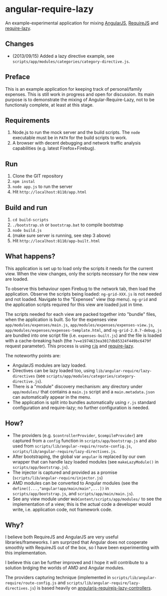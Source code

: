 angular-require-lazy
====================

An example-experimental application for mixing [AngularJS](http://angularjs.org/), [RequireJS](http://requirejs.org/) and [require-lazy](https://github.com/nikospara/require-lazy).

Changes
-------

- (2013/09/15) Added a lazy directive example, see `scripts/app/modules/categories/category-directive.js`.

Preface
-------

This is an example application for keeping track of personal/family expenses.
This is still work in progress and open for discussion. Its main purpose is to demonstrate the mixing of Angular-Require-Lazy,
not to be functionaly complete, at least at this stage.

Requirements
------------

1. Node.js to run the mock server and the build scripts. The `node` executable must be in `PATH` for the build scripts to work.
2. A browser with decent debugging and network traffic analysis capabilities (e.g. latest Firefox+Firebug).

Run
---

1. Clone the GIT repository
2. `npm instal`
3. `node app.js` to run the server
4. Hit `http://localhost:8110/app.html`

Build and run
-------------

1. `cd build-scripts`
2. `./bootstrap.sh` or `bootstrap.bat` to compile bootstrap
3. `node build.js`
4. (make sure server is running, see step 3 above)
5. Hit `http://localhost:8110/app-built.html`

What happens?
-------------

This application is set up to load only the scripts it needs for the current view. When the view changes, only the scripts necessary
for the new view are loaded.

To observe this behaviour open Firebug to the network tab, then load the application.
Observe the scripts being loaded: `ng-grid-XXX.js` is not needed and not loaded.
Navigate to the "Expenses" view (top menu). `ng-grid` and the application scripts required for this view are loaded just in time.

The scripts needed for each view are packed together into "bundle" files, when the application is built. So for the expenses view
`app/modules/expenses/main.js`, `app/modules/expenses/expenses-view.js`, `app/modules/expenses/expenses-template.html`, and
`ng-grid-2.0.7-debug.js` are bundled into one script file (i.e. `expenses-built.js`) and the file is loaded with a cache-breaking
hash (the `?v=e1974633ea3017db85324f449bc6479f` request parameter). This process is using [r.js](http://requirejs.org/docs/optimization.html)
and [require-lazy](https://github.com/nikospara/require-lazy).

The noteworthy points are:

- AngularJS modules are lazy loaded.
- Directives can be lazy loaded too, using `lib/angular-require/lazy-directives` (see `scripts/app/modules/categories/category-directive.js`).
- There is a "module" discovery mechanism: any directory under `app/modules/` that contains a `main.js` script and a `main.metadata.json`
  can automatically appear in the menu.
- The application is split into bundles automatically using `r.js` standard configuration and require-lazy;
  no further configuration is needed.

How?
----

- The providers (e.g. `$controllerProvider`, `$compileProvider`) are captured from a `config` function in `scripts/app/bootstrap.js`
  and also used from `scripts/lib/angular-require/route-config.js`, `scripts/lib/angular-require/lazy-directives.js`.
- After bootstraping, the global var `angular` is replaced by our own wrapper that can handle lazy loaded modules (see `makeLazyModule()` in `scripts/app/bootstrap.js`).
- The injector is captured and provided as a promise (`scripts/lib/angular-require/injector.js`)
- AMD modules can be converted to Angular modules (see the `define([...,"angular!app/main/main",...])` in `scripts/app/bootstrap.js`, and
  `scripts/app/main/main.js`).
- See any view module under `WebContent/scripts/app/modules/` to see the implementation of a view; this is the actual code a developer would
  write, i.e. application code, not framework code.

Why?
----

I believe both RequireJS and AngularJS are very useful libraries/frameworks. I am surprized that Angular does not cooperate
smoothly with RequireJS out of the box, so I have been experimenting with this implementation.

I believe this can be further improved and I hope it will contribute to a solution brdging the worlds of AMD and Angular modules.

The providers capturing technique (implemented in `scripts/lib/angular-require/route-config.js` and `scripts/lib/angular-require/lazy-directives.js`)
is based heavily on [angularjs-requirejs-lazy-controllers](https://github.com/matys84pl/angularjs-requirejs-lazy-controllers).
